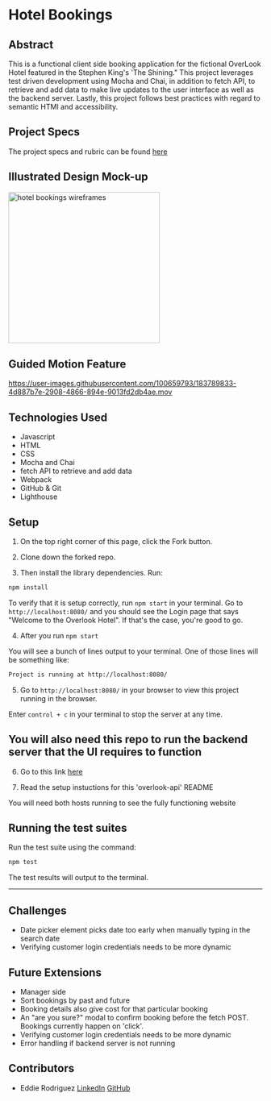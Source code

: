 # Hotel Bookings

## Abstract

This is a functional client side booking application for the fictional OverLook Hotel featured in the Stephen King's 'The Shining."  This project leverages test driven development using Mocha and Chai, in addition to fetch API, to retrieve and add data to make live updates to the user interface as well as the backend server.  Lastly, this project follows best practices with regard to semantic HTMl and accessibility.

## Project Specs

The project specs and rubric can be found [here](https://frontend.turing.edu/projects/overlook)

## Illustrated Design Mock-up
<img width="300" alt="hotel bookings wireframes" src="https://user-images.githubusercontent.com/100659793/183789081-acabce26-97f1-478e-be40-33d245917114.jpg">

## Guided Motion Feature
https://user-images.githubusercontent.com/100659793/183789833-4d887b7e-2908-4866-894e-9013fd2db4ae.mov

## Technologies Used
- Javascript
- HTML
- CSS
- Mocha and Chai
- fetch API to retrieve and add data
- Webpack
- GitHub & Git
- Lighthouse 

## Setup  

1. On the top right corner of this page, click the Fork button. 
2. Clone down the forked repo. 


3. Then install the library dependencies. Run:

```bash or zsh
npm install
```

To verify that it is setup correctly, run `npm start` in your terminal. Go to `http://localhost:8080/` and you should see the Login page that says "Welcome to the Overlook Hotel". If that's the case, you're good to go. 

4. After you run `npm start`

You will see a bunch of lines output to your terminal. One of those lines will be something like:

```bash or zsh
Project is running at http://localhost:8080/
```

5. Go to `http://localhost:8080/` in your browser to view this project running in the browser.

Enter `control + c` in your terminal to stop the server at any time.

## You will also need this repo to run the backend server that the UI requires to function

6. Go to this link [here](https://github.com/turingschool-examples/overlook-api)

7. Read the setup instuctions for this 'overlook-api' README

You will need both hosts running to see the fully functioning website

## Running the test suites

Run the test suite using the command:

```bash or zsh
npm test
```

The test results will output to the terminal.

---

## Challenges

- Date picker element picks date too early when manually typing in the search date
- Verifying customer login credentials needs to be more dynamic

## Future Extensions

- Manager side
- Sort bookings by past and future
- Booking details also give cost for that particular booking
- An "are you sure?" modal to confirm booking before the fetch POST.  Bookings currently happen on 'click'.  
- Verifying customer login credentials needs to be more dynamic
- Error handling if backend server is not running


## Contributors

- Eddie Rodriguez [LinkedIn](https://www.linkedin.com/in/edward-rodriguez-1b497423b/) [GitHub](https://github.com/edjrodriguez)
